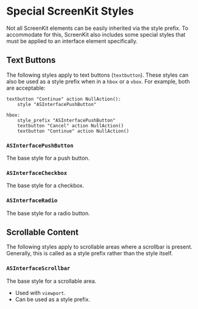 # Special ScreenKit Styles

Not all ScreenKit elements can be easily inherited via the style prefix. To accommodate for this, ScreenKit also includes some special styles that must be applied to an interface element specifically.

## Text Buttons

The following styles apply to text buttons (`textbutton`). These styles can also be used as a style prefix when in a `hbox` or a `vbox`. For example, both are acceptable:

```
textbutton "Continue" action NullAction():
    style "ASInterfacePushButton"

hbox:
    style_prefix "ASInterfacePushButton"
    textbutton "Cancel" action NullAction()
    textbutton "Continue" action NullAction()
```

### `ASInterfacePushButton`
The base style for a push button.

### `ASInterfaceCheckbox`
The base style for a checkbox.

### `ASInterfaceRadio`
The base style for a radio button.

## Scrollable Content
The following styles apply to scrollable areas where a scrollbar is present. Generally, this is called as a style prefix rather than the style itself.

### `ASInterfaceScrollbar`
The base style for a scrollable area.

- Used with `viewport`.
- Can be used as a style prefix.